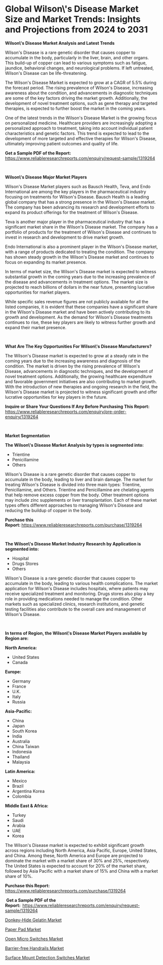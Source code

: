 <p><h1>Global Wilson\'s Disease Market Size and Market Trends: Insights and Projections from 2024 to 2031</h1></p><p><strong>Wilson\'s Disease Market Analysis and Latest Trends</strong></p>
<p><p>Wilson's Disease is a rare genetic disorder that causes copper to accumulate in the body, particularly in the liver, brain, and other organs. This build-up of copper can lead to various symptoms such as fatigue, jaundice, behavioral changes, and neurological problems. If left untreated, Wilson's Disease can be life-threatening.</p><p>The Wilson's Disease Market is expected to grow at a CAGR of 5.5% during the forecast period. The rising prevalence of Wilson's Disease, increasing awareness about the condition, and advancements in diagnostic techniques are some of the key factors driving the market growth. Additionally, the development of novel treatment options, such as gene therapy and targeted therapies, is expected to further boost the market in the coming years.</p><p>One of the latest trends in the Wilson's Disease Market is the growing focus on personalized medicine. Healthcare providers are increasingly adopting a personalized approach to treatment, taking into account individual patient characteristics and genetic factors. This trend is expected to lead to the development of more targeted and effective therapies for Wilson's Disease, ultimately improving patient outcomes and quality of life.</p></p>
<p><strong>Get a Sample PDF of the Report:&nbsp;</strong> <a href="https://www.reliableresearchreports.com/enquiry/request-sample/1319264">https://www.reliableresearchreports.com/enquiry/request-sample/1319264</a></p>
<p>&nbsp;</p>
<p><strong>Wilson\'s Disease Major Market Players</strong></p>
<p><p>Wilson's Disease Market players such as Bausch Health, Teva, and Endo International are among the key players in the pharmaceutical industry focusing on treatments for Wilson's Disease. Bausch Health is a leading global company that has a strong presence in the Wilson's Disease market. The company has been advancing its research and development efforts to expand its product offerings for the treatment of Wilson's Disease.</p><p>Teva is another major player in the pharmaceutical industry that has a significant market share in the Wilson's Disease market. The company has a portfolio of products for the treatment of Wilson's Disease and continues to invest in research and development to drive market growth.</p><p>Endo International is also a prominent player in the Wilson's Disease market, with a range of products dedicated to treating the condition. The company has shown steady growth in the Wilson's Disease market and continues to focus on expanding its market presence.</p><p>In terms of market size, the Wilson's Disease market is expected to witness substantial growth in the coming years due to the increasing prevalence of the disease and advancements in treatment options. The market size is projected to reach billions of dollars in the near future, presenting lucrative opportunities for market players.</p><p>While specific sales revenue figures are not publicly available for all the listed companies, it is evident that these companies have a significant share in the Wilson's Disease market and have been actively contributing to its growth and development. As the demand for Wilson's Disease treatments continues to rise, these key players are likely to witness further growth and expand their market presence.</p></p>
<p>&nbsp;</p>
<p><strong>What Are The Key Opportunities For Wilson\'s Disease Manufacturers?</strong></p>
<p><p>The Wilson's Disease market is expected to grow at a steady rate in the coming years due to the increasing awareness and diagnosis of the condition. The market is driven by the rising prevalence of Wilson's Disease, advancements in diagnostic techniques, and the development of novel treatment options. Additionally, the growing healthcare expenditure and favorable government initiatives are also contributing to market growth. With the introduction of new therapies and ongoing research in the field, the Wilson's Disease market is projected to witness significant growth and offer lucrative opportunities for key players in the future.</p></p>
<p><strong>Inquire or Share Your Questions If Any Before Purchasing This Report:</strong> <a href="https://www.reliableresearchreports.com/enquiry/pre-order-enquiry/1319264">https://www.reliableresearchreports.com/enquiry/pre-order-enquiry/1319264</a></p>
<p>&nbsp;</p>
<p><strong>Market Segmentation</strong></p>
<p><strong>The Wilson\'s Disease Market Analysis by types is segmented into:</strong></p>
<p><ul><li>Trientine</li><li>Penicillamine</li><li>Others</li></ul></p>
<p><p>Wilson's Disease is a rare genetic disorder that causes copper to accumulate in the body, leading to liver and brain damage. The market for treating Wilson's Disease is divided into three main types: Trientine, Penicillamine, and Others. Trientine and Penicillamine are chelating agents that help remove excess copper from the body. Other treatment options may include zinc supplements or liver transplantation. Each of these market types offers different approaches to managing Wilson's Disease and reducing the buildup of copper in the body.</p></p>
<p><strong>Purchase this Report:&nbsp;</strong><a href="https://www.reliableresearchreports.com/purchase/1319264">https://www.reliableresearchreports.com/purchase/1319264</a></p>
<p>&nbsp;</p>
<p><strong>The Wilson\'s Disease Market Industry Research by Application is segmented into:</strong></p>
<p><ul><li>Hospital</li><li>Drugs Stores</li><li>Others</li></ul></p>
<p><p>Wilson's Disease is a rare genetic disorder that causes copper to accumulate in the body, leading to various health complications. The market application for Wilson's Disease includes hospitals, where patients may receive specialized treatment and monitoring. Drugs stores also play a key role in providing medications needed to manage the condition. Other markets such as specialized clinics, research institutions, and genetic testing facilities also contribute to the overall care and management of Wilson's Disease.</p></p>
<p>&nbsp;</p>
<p><strong>In terms of Region, the Wilson\'s Disease Market Players available by Region are:</strong></p>
<p>
    <p> <strong> North America: </strong>
        <ul>
            <li>United States</li>
            <li>Canada</li>
        </ul>
        </p> 
    <p> <strong> Europe: </strong>
        <ul>
            <li>Germany</li>
            <li>France</li>
            <li>U.K.</li>
            <li>Italy</li>
            <li>Russia</li>
        </ul>
        </p> 
    <p> <strong> Asia-Pacific: </strong>
        <ul>
            <li>China</li>
            <li>Japan</li>
            <li>South Korea</li>
            <li>India</li>
            <li>Australia</li>
            <li>China Taiwan</li>
            <li>Indonesia</li>
            <li>Thailand</li>
            <li>Malaysia</li>
        </ul>
        </p> 
    <p> <strong> Latin America: </strong>
        <ul>
            <li>Mexico</li>
            <li>Brazil</li>
            <li>Argentina Korea</li>
            <li>Colombia</li>
        </ul>
        </p> 
    <p> <strong> Middle East & Africa: </strong>
        <ul>
            <li>Turkey</li>
            <li>Saudi</li>
            <li>Arabia</li>
            <li>UAE</li>
            <li>Korea</li>
        </ul>
    </p>
    </p>
<p><p>The Wilson's Disease market is expected to exhibit significant growth across regions including North America, Asia Pacific, Europe, United States, and China. Among these, North America and Europe are projected to dominate the market with a market share of 30% and 25%, respectively. The United States is expected to account for 20% of the market share, followed by Asia Pacific with a market share of 15% and China with a market share of 10%.</p></p>
<p><strong>Purchase this Report: </strong><a href="https://www.reliableresearchreports.com/purchase/1319264">https://www.reliableresearchreports.com/purchase/1319264</a></p>
<p>&nbsp;<strong>Get a Sample PDF of the Report:&nbsp;&nbsp;</strong><a href="https://www.reliableresearchreports.com/enquiry/request-sample/1319264">https://www.reliableresearchreports.com/enquiry/request-sample/1319264</a></p>
<p><strong></strong></p>
<p><p><a href="https://crocus-run-b5a.notion.site/Global-Donkey-Hide-Gelatin-Market-Size-and-Market-Trends-Insights-and-Projections-from-2024-to-2031-c8df18ee1e834dccbd19f77715d923cd">Donkey-Hide Gelatin Market</a></p><p><a href="https://metal-farmhouse-e95.notion.site/Paper-Pad-Market-Analysis-and-Market-Size-Global-Industry-Overview-Market-Segmentation-and-Forecas-de9d121e93a84bda92b04c61c8e51b1c">Paper Pad Market</a></p><p><a href="https://view.publitas.com/reportprime-1/open-micro-switches-market-provides-a-comprehensive-analysis-including-a-macro-overview-of-the-market-as-well-as-micro-details-such-as-market-size-and-competitive-landscape/">Open Micro Switches Market</a></p><p><a href="https://gratis-rainforest-2ca.notion.site/Barrier-free-Handrails-Market-Challenges-Opportunities-and-Growth-Drivers-and-Major-Market-Player-a8e78eec55dd4d97a4d27464d56a4ce6">Barrier-free Handrails Market</a></p><p><a href="https://view.publitas.com/reportprime-1/surface-mount-detection-switches-market-size-focuses-on-market-dynamics-in-depth-analysis-and-future-projections-of-its-market-forecasted-for-period-from-2024-to-2031/">Surface Mount Detection Switches Market</a></p></p>